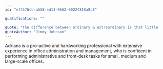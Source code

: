 ```yaml
---
id: "ef4576cb-a558-ed11-9562-00224818a8c8"

qualifications: ""

quote: "The difference between ordinary & extraordinary is that little extra"
quoteAuthor: "Jimmy Johnson"
---
```


[Editing your profile]: https://github.com/SSWConsulting/People/wiki/3.-Editing-your-profile

Adriana is a pro-active and hardworking professional with extensive experience in office administration and management, who is confident in performing administrative and front-desk tasks for small, medium and large-scale offices. 

